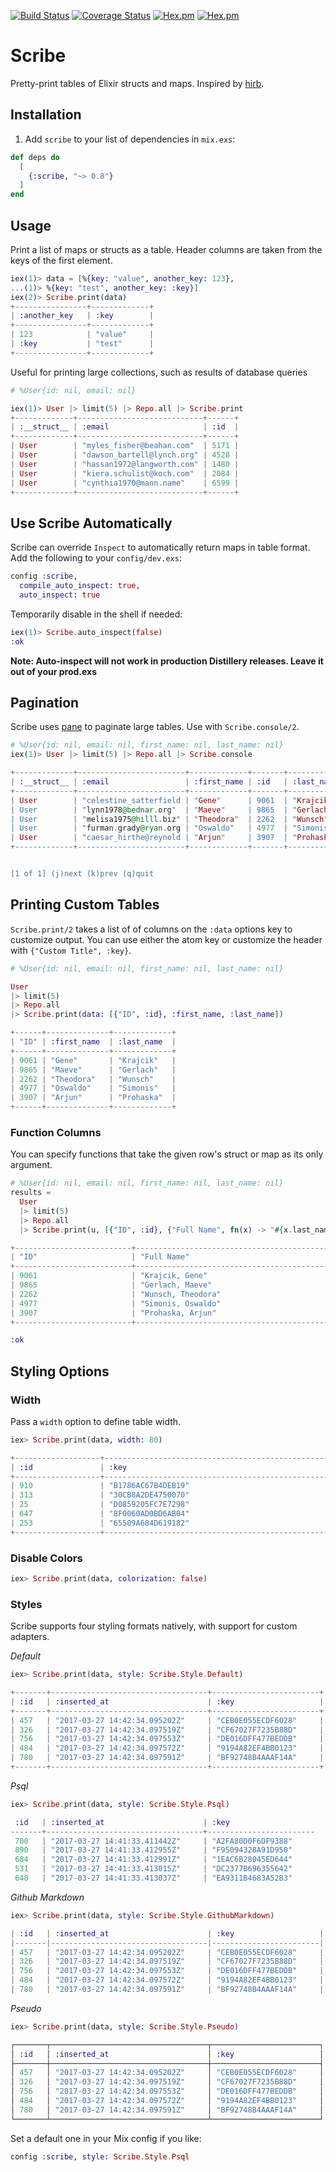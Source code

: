 [![Build Status](https://travis-ci.org/codedge-llc/scribe.svg?branch=master)](https://travis-ci.org/codedge-llc/scribe)
[![Coverage Status](https://coveralls.io/repos/github/codedge-llc/scribe/badge.svg?branch=master)](https://coveralls.io/github/codedge-llc/scribe?branch=master)
[![Hex.pm](http://img.shields.io/hexpm/v/scribe.svg)](https://hex.pm/packages/scribe)
[![Hex.pm](http://img.shields.io/hexpm/dt/scribe.svg)](https://hex.pm/packages/scribe)
# Scribe

Pretty-print tables of Elixir structs and maps. Inspired by [hirb](https://github.com/cldwalker/hirb).

## Installation

  1. Add `scribe` to your list of dependencies in `mix.exs`:

  ```elixir
  def deps do
    [
      {:scribe, "~> 0.8"}
    ]
  end
  ```

## Usage

Print a list of maps or structs as a table. Header columns are taken from the
keys of the first element.

  ```elixir
  iex(1)> data = [%{key: "value", another_key: 123},
  ...(1)> %{key: "test", another_key: :key}]
  iex(2)> Scribe.print(data)
  +----------------+-------------+
  | :another_key   | :key        |
  +----------------+-------------+
  | 123            | "value"     |
  | :key           | "test"      |
  +----------------+-------------+
  ```

Useful for printing large collections, such as results of database queries

  ```elixir
# %User{id: nil, email: nil}

  iex(1)> User |> limit(5) |> Repo.all |> Scribe.print
  +-------------+----------------------------+------+
  | :__struct__ | :email                     | :id  |
  +-------------+----------------------------+------+
  | User        | "myles_fisher@beahan.com"  | 5171 |
  | User        | "dawson_bartell@lynch.org" | 4528 |
  | User        | "hassan1972@langworth.com" | 1480 |
  | User        | "kiera.schulist@koch.com"  | 2084 |
  | User        | "cynthia1970@mann.name"    | 6599 |
  +-------------+----------------------------+------+
  ```

## Use Scribe Automatically

Scribe can override `Inspect` to automatically return maps in table format.
Add the following to your `config/dev.exs`:

  ```elixir
  config :scribe,
    compile_auto_inspect: true,
    auto_inspect: true
  ```

Temporarily disable in the shell if needed:

  ```elixir
  iex(1)> Scribe.auto_inspect(false)
  :ok
  ```

**Note: Auto-inspect will not work in production Distillery
releases. Leave it out of your prod.exs**

## Pagination

Scribe uses [pane](https://github.com/codedge-llc/pane) to paginate large tables.
Use with `Scribe.console/2`.

  ```elixir
  # %User{id: nil, email: nil, first_name: nil, last_name: nil}
  iex(1)> User |> limit(5) |> Repo.all |> Scribe.console

  +-------------+------------------------+-------------+-------+------------+
  | :__struct__ | :email                 | :first_name | :id   | :last_name |
  +-------------+------------------------+-------------+-------+------------+
  | User        | "celestine_satterfield | "Gene"      | 9061  | "Krajcik"  |
  | User        | "lynn1978@bednar.org"  | "Maeve"     | 9865  | "Gerlach"  |
  | User        | "melisa1975@hilll.biz" | "Theodora"  | 2262  | "Wunsch"   |
  | User        | "furman.grady@ryan.org | "Oswaldo"   | 4977  | "Simonis"  |
  | User        | "caesar_hirthe@reynold | "Arjun"     | 3907  | "Prohaska" |
  +-------------+------------------------+-------------+-------+------------+


  [1 of 1] (j)next (k)prev (q)quit
  ```

## Printing Custom Tables

`Scribe.print/2` takes a list of of columns on the `:data` options key to
customize output. You can use either the atom key or customize the header
with `{"Custom Title", :key}`.

  ```elixir
  # %User{id: nil, email: nil, first_name: nil, last_name: nil}

  User
  |> limit(5)
  |> Repo.all
  |> Scribe.print(data: [{"ID", :id}, :first_name, :last_name])

  +------+--------------+-------------+
  | "ID" | :first_name  | :last_name  |
  +------+--------------+-------------+
  | 9061 | "Gene"       | "Krajcik"   |
  | 9865 | "Maeve"      | "Gerlach"   |
  | 2262 | "Theodora"   | "Wunsch"    |
  | 4977 | "Oswaldo"    | "Simonis"   |
  | 3907 | "Arjun"      | "Prohaska"  |
  +------+--------------+-------------+
  ```

### Function Columns

You can specify functions that take the given row's struct or map as its only argument.
  ```elixir
  # %User{id: nil, email: nil, first_name: nil, last_name: nil}
  results =
    User
    |> limit(5)
    |> Repo.all
    |> Scribe.print(u, [{"ID", :id}, {"Full Name", fn(x) -> "#{x.last_name}, #{x.first_name}" end}])

  +--------------------------+----------------------------------------------+
  | "ID"                     | "Full Name"                                  |
  +--------------------------+----------------------------------------------+
  | 9061                     | "Krajcik, Gene"                              |
  | 9865                     | "Gerlach, Maeve"                             |
  | 2262                     | "Wunsch, Theodora"                           |
  | 4977                     | "Simonis, Oswaldo"                           |
  | 3907                     | "Prohaska, Arjun"                            |
  +--------------------------+----------------------------------------------+

  :ok
  ```

## Styling Options

### Width

Pass a `width` option to define table width.
  ```elixir
  iex> Scribe.print(data, width: 80)

  +-------------------+-----------------------------------------------------+
  | :id               | :key                                                |
  +-------------------+-----------------------------------------------------+
  | 910               | "B1786AC67B4DEB19"                                  |
  | 313               | "30CB8A2DE4750070"                                  |
  | 25                | "D0859205FC7E7298"                                  |
  | 647               | "8F0060AD0BD6AB04"                                  |
  | 253               | "65509A684D619182"                                  |
  +-------------------+-----------------------------------------------------+
  ```

### Disable Colors

  ```elixir
  iex> Scribe.print(data, colorization: false)
  ```

### Styles

Scribe supports four styling formats natively, with support for custom adapters.

*Default*

  ```elixir
  iex> Scribe.print(data, style: Scribe.Style.Default)

  +-------+-----------------------------------+------------------------+
  | :id   | :inserted_at                      | :key                   |
  +-------+-----------------------------------+------------------------+
  | 457   | "2017-03-27 14:42:34.095202Z"     | "CEB0E055ECDF6028"     |
  | 326   | "2017-03-27 14:42:34.097519Z"     | "CF67027F7235B88D"     |
  | 756   | "2017-03-27 14:42:34.097553Z"     | "DE016DFF477BEDDB"     |
  | 484   | "2017-03-27 14:42:34.097572Z"     | "9194A82EF4BB0123"     |
  | 780   | "2017-03-27 14:42:34.097591Z"     | "BF92748B4AAAF14A"     |
  +-------+-----------------------------------+------------------------+
  ```

*Psql*

  ```elixir
  iex> Scribe.print(data, style: Scribe.Style.Psql)

   :id   | :inserted_at                      | :key
  -------+-----------------------------------+------------------------
   700   | "2017-03-27 14:41:33.411442Z"     | "A2FA80D0F6DF9388"
   890   | "2017-03-27 14:41:33.412955Z"     | "F95094328A91D950"
   684   | "2017-03-27 14:41:33.412991Z"     | "1EAC6B28045ED644"
   531   | "2017-03-27 14:41:33.413015Z"     | "DC2377B696355642"
   648   | "2017-03-27 14:41:33.413037Z"     | "EA9311B4683A52B3"
  ```

*Github Markdown*

  ```elixir
  iex> Scribe.print(data, style: Scribe.Style.GithubMarkdown)

  | :id   | :inserted_at                      | :key                   |
  |-------|-----------------------------------|------------------------|
  | 457   | "2017-03-27 14:42:34.095202Z"     | "CEB0E055ECDF6028"     |
  | 326   | "2017-03-27 14:42:34.097519Z"     | "CF67027F7235B88D"     |
  | 756   | "2017-03-27 14:42:34.097553Z"     | "DE016DFF477BEDDB"     |
  | 484   | "2017-03-27 14:42:34.097572Z"     | "9194A82EF4BB0123"     |
  | 780   | "2017-03-27 14:42:34.097591Z"     | "BF92748B4AAAF14A"     |
  ```

*Pseudo*

  ```elixir
  iex> Scribe.print(data, style: Scribe.Style.Pseudo)

  ┌───────┬───────────────────────────────────┬────────────────────────┐
  │ :id   │ :inserted_at                      │ :key                   │
  ├───────┼───────────────────────────────────┼────────────────────────┤
  │ 457   │ "2017-03-27 14:42:34.095202Z"     │ "CEB0E055ECDF6028"     │
  │ 326   │ "2017-03-27 14:42:34.097519Z"     │ "CF67027F7235B88D"     │
  │ 756   │ "2017-03-27 14:42:34.097553Z"     │ "DE016DFF477BEDDB"     │
  │ 484   │ "2017-03-27 14:42:34.097572Z"     │ "9194A82EF4BB0123"     │
  │ 780   │ "2017-03-27 14:42:34.097591Z"     │ "BF92748B4AAAF14A"     │
  └───────┴───────────────────────────────────┴────────────────────────┘
  ```

Set a default one in your Mix config if you like:

  ```elixir
  config :scribe, style: Scribe.Style.Psql
  ```
